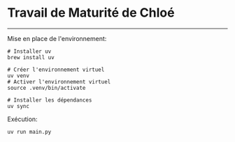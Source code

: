 # Travail de Maturité de Chloé

---

Mise en place de l'environnement:

````shell
# Installer uv
brew install uv

# Créer l'environnement virtuel
uv venv
# Activer l'environnement virtuel
source .venv/bin/activate

# Installer les dépendances
uv sync
````

Exécution:

````shell
uv run main.py
````
